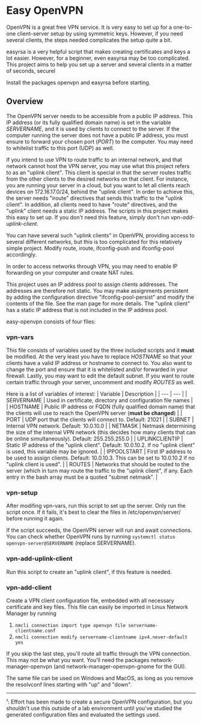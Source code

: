 # Easy OpenVPN

OpenVPN is a great free VPN service. It is very easy to set up for a one-to-one
client–server setup by using symmetric keys. However, if you need several
clients, the steps needed complicates the setup quite a bit.

easyrsa is a very helpful script that makes creating certificates and keys a
lot easier. However, for a beginner, even easyrsa may be too complicated. This
project aims to help you set up a server and several clients in a matter of
seconds, securel

Install the packages openvpn and easyrsa before starting.

## Overview

The OpenVPN server needs to be accessible from a public IP address. This IP
address (or its fully qualified domain name) is set in the variable
*SERVERNAME*, and it is used by clients to connect to the server. If the
computer running the server does not have a public IP address, you must ensure
to forward your chosen port (*PORT*) to the computer. You may need to whitelist
traffic to this port (UDP) as well.

If you intend to use VPN to route traffic to an internal network, and that
network cannot host the VPN server, you may use what this project refers to as
an "uplink client". This client is special in that the server routes traffic
from the other clients to the desired networks on that client. For instance,
you are running your server in a cloud, but you want to let all clients reach
devices on 172.16.17.0/24, behind the "uplink client". In order to achieve
this, the server needs "iroute" directives that sends this traffic to the
"uplink client". In addition, all clients need to have "route" directives, and
the "uplink" client needs a static IP address. The scripts in this project
makes this easy to set up. If you don't need this feature, simply don't run
*vpn-add-uplink-client*.

You can have several such "uplink clients" in OpenVPN, providing access to
several different networks, but this is too complicated for this relatively
simple project. Modify route, iroute, ifconfig-push and ifconfig-pool
accordingly.

In order to access networks through VPN, you may need to enable IP forwarding
on your computer and create NAT rules.

This project uses an IP address pool to assign clients addresses. The addresses
are therefore not static. You may make assignments persistent by adding the
configuration directive "ifconfig-pool-persist" and modify the contents of the
file. See the man page for more details. The "uplink client" has a static IP
address that is not included in the IP address pool.

easy-openvpn consists of four files:

### vpn-vars

This file consists of variables used by the three included scripts and it
**must** be modified. At the very least you have to replace *HOSTNAME* so that
your clients have a valid IP address or hostname to connect to. You also want
to change the port and ensure that it is whitelisted and/or forwarded in your
firewall. Lastly, you may want to edit the default subnet. If you want to route
certain traffic through your server, uncomment and modify *ROUTES* as well.

Here is a list of variables of interest:
| Variable | Description |
| --- | --- |
| SERVERNAME | Used in certificate, directory and configuration file names |
| HOSTNAME | Public IP address or FQDN (fully qualified domain name) that the clients will use to reach the OpenVPN server (**must be changed**) |
| PORT | UDP port that the clients will connect to. Default: 21021 |
| SUBNET | Internal VPN network. Default: 10.0.10.0 |
| NETMASK | Netmask determining the size of the internal VPN network (this decides how many clients that can be online simultaneously). Default: 255.255.255.0 |
| UPLINKCLIENTIP | Static IP address of the "uplink client". Default: 10.0.10.2. If no "uplink client" is used, this variable may be ignored. |
| IPPOOLSTART | First IP address to be used to assign clients. Default: 10.0.10.3. This can be set to 10.0.10.2 if no "uplink client is used". |
| ROUTES | Networks that should be routed to the server (which in turn may route the traffic to the "uplink client", if any. Each entry in the bash array must be a quoted "subnet netmask". |

### vpn-setup

After modifing vpn-vars, run this script to set up the server. Only run the
script once. If it fails, it's best to clear the files in /etc/openvpn/server/
before running it again.

If the script succeeds, the OpenVPN server will run and await connections. You
can check whether OpenVPN runs by running `systemctl status
openvpn-server@SERVERNAME` (replace SERVERNAME).

### vpn-add-uplink-client

Run this script to create an "uplink client", if this feature is needed.

### vpn-add-client

Create a VPN client configuration file, embedded with all necessary certificate
and key files. This file can easily be imported in Linux Network Manager by running

1. `nmcli connection import type openvpn file servername-clientname.conf`
1. `nmcli connection modify servername-clientname ipv4.never-default yes`

If you skip the last step, you'll route all traffic through the VPN connection.
This may not be what you want. You'll need the packages network-manager-openvpn
(and network-manager-openvpn-gnome for the GUI).

The same file can be used on Windows and MacOS, as long as you remove the
resolvconf lines starting with "up" and "down".

---
¹: Effort has been made to create a secure OpenVPN configuration, but you
shouldn't use this outside of a lab environment until you've studied the
generated configuration files and evaluated the settings used.
